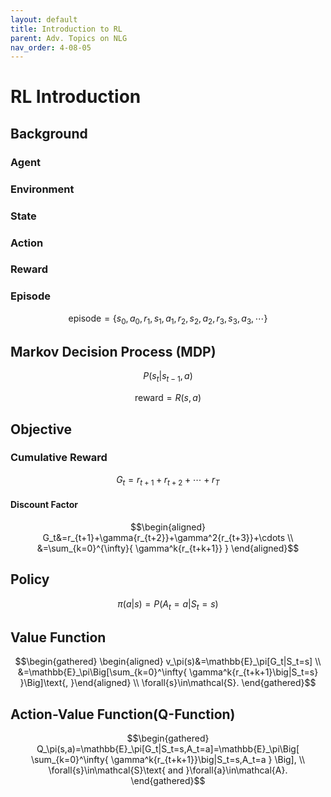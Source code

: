```yaml
---
layout: default
title: Introduction to RL
parent: Adv. Topics on NLG
nav_order: 4-08-05
---
```


# RL Introduction

## Background

### Agent

### Environment

### State

### Action

### Reward

### Episode

$$\text{episode}=\{s_0,a_0,r_1,s_1,a_1,r_2,s_2,a_2,r_3,s_3,a_3,\cdots\}$$

## Markov Decision Process (MDP)

$$P(s_t|s_{t-1},a)$$

$$\text{reward}=R(s,a)$$

## Objective

### Cumulative Reward

$$G_t=r_{t+1}+r_{t+2}+\cdots+r_T$$

#### Discount Factor

$$\begin{aligned}
G_t&=r_{t+1}+\gamma{r_{t+2}}+\gamma^2{r_{t+3}}+\cdots \\
&=\sum_{k=0}^{\infty}{
    \gamma^k{r_{t+k+1}}
}
\end{aligned}$$

## Policy

$$\pi(a|s)=P(A_t=a|S_t=s)$$

## Value Function

$$\begin{gathered}
\begin{aligned}
v_\pi(s)&=\mathbb{E}_\pi[G_t|S_t=s] \\
&=\mathbb{E}_\pi\Big[\sum_{k=0}^\infty{
    \gamma^k{r_{t+k+1}\big|S_t=s}
}\Big]\text{, }\end{aligned} \\
\forall{s}\in\mathcal{S}.
\end{gathered}$$

## Action-Value Function(Q-Function)

$$\begin{gathered}
Q_\pi(s,a)=\mathbb{E}_\pi[G_t|S_t=s,A_t=a]=\mathbb{E}_\pi\Big[
    \sum_{k=0}^\infty{
        \gamma^k{r_{t+k+1}}\big|S_t=s,A_t=a
    }
\Big], \\
\forall{s}\in\mathcal{S}\text{ and }\forall{a}\in\mathcal{A}.
\end{gathered}$$
